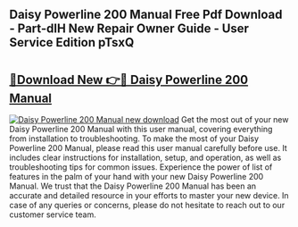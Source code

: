 ## Daisy Powerline 200 Manual Free Pdf Download - Part-dlH New Repair Owner Guide - User Service Edition pTsxQ

# <h2><a href="http://bc79682.oget.top/?id=Daisy+Powerline+200+Manual">🔗Download New 👉🔴 Daisy Powerline 200 Manual</a></h2>

[![Daisy Powerline 200 Manual new download](https://i.imgur.com/5g1atiW.png)](http://bc79682.oget.top/?id=Daisy+Powerline+200+Manual)
Get the most out of your new Daisy Powerline 200 Manual with this user manual, covering everything from installation to troubleshooting. To make the most of your Daisy Powerline 200 Manual, please read this user manual carefully before use. It includes clear instructions for installation, setup, and operation, as well as troubleshooting tips for common issues. Experience the power of list of features in the palm of your hand with your new Daisy Powerline 200 Manual. We trust that the Daisy Powerline 200 Manual has been an accurate and detailed resource in your efforts to master your new device. In case of any queries or concerns, please do not hesitate to reach out to our customer service team.
